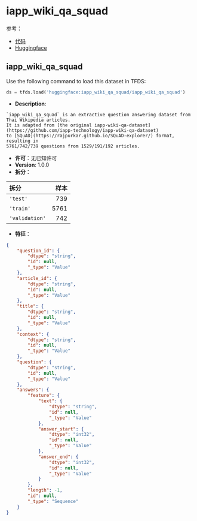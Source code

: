# iapp_wiki_qa_squad

参考：

- [代码](https://github.com/huggingface/datasets/blob/master/datasets/iapp_wiki_qa_squad)
- [Huggingface](https://huggingface.co/datasets/iapp_wiki_qa_squad)

## iapp_wiki_qa_squad

Use the following command to load this dataset in TFDS:

```python
ds = tfds.load('huggingface:iapp_wiki_qa_squad/iapp_wiki_qa_squad')
```

- **Description**:

```
`iapp_wiki_qa_squad` is an extractive question answering dataset from Thai Wikipedia articles.
It is adapted from [the original iapp-wiki-qa-dataset](https://github.com/iapp-technology/iapp-wiki-qa-dataset)
to [SQuAD](https://rajpurkar.github.io/SQuAD-explorer/) format, resulting in
5761/742/739 questions from 1529/191/192 articles.
```

- **许可**：无已知许可
- **Version**: 1.0.0
- **拆分**：

拆分 | 样本
:-- | --:
`'test'` | 739
`'train'` | 5761
`'validation'` | 742

- **特征**：

```json
{
    "question_id": {
        "dtype": "string",
        "id": null,
        "_type": "Value"
    },
    "article_id": {
        "dtype": "string",
        "id": null,
        "_type": "Value"
    },
    "title": {
        "dtype": "string",
        "id": null,
        "_type": "Value"
    },
    "context": {
        "dtype": "string",
        "id": null,
        "_type": "Value"
    },
    "question": {
        "dtype": "string",
        "id": null,
        "_type": "Value"
    },
    "answers": {
        "feature": {
            "text": {
                "dtype": "string",
                "id": null,
                "_type": "Value"
            },
            "answer_start": {
                "dtype": "int32",
                "id": null,
                "_type": "Value"
            },
            "answer_end": {
                "dtype": "int32",
                "id": null,
                "_type": "Value"
            }
        },
        "length": -1,
        "id": null,
        "_type": "Sequence"
    }
}
```
